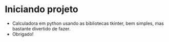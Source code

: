 # Iniciando projeto
* Calculadora em python usando as bibliotecas tkinter, bem simples, mas bastante divertido de fazer.
* Obrigado!
  

